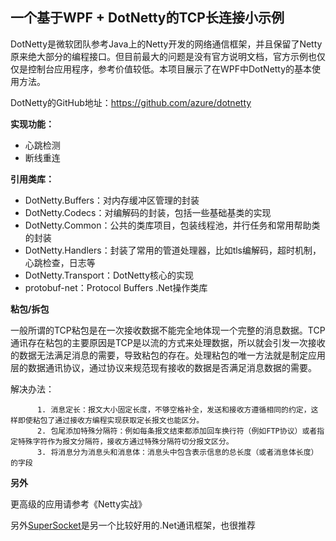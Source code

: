 ## 一个基于WPF + DotNetty的TCP长连接小示例

DotNetty是微软团队参考Java上的Netty开发的网络通信框架，并且保留了Netty原来绝大部分的编程接口。但目前最大的问题是没有官方说明文档，官方示例也仅仅是控制台应用程序，参考价值较低。本项目展示了在WPF中DotNetty的基本使用方法。

DotNetty的GitHub地址：https://github.com/azure/dotnetty

**实现功能：**

- 心跳检测
- 断线重连

**引用类库：**

- DotNetty.Buffers：对内存缓冲区管理的封装
- DotNetty.Codecs：对编解码的封装，包括一些基础基类的实现
- DotNetty.Common：公共的类库项目，包装线程池，并行任务和常用帮助类的封装
- DotNetty.Handlers：封装了常用的管道处理器，比如tls编解码，超时机制，心跳检查，日志等
- DotNetty.Transport：DotNetty核心的实现
- protobuf-net：Protocol Buffers .Net操作类库

**粘包/拆包**

一般所谓的TCP粘包是在一次接收数据不能完全地体现一个完整的消息数据。TCP通讯存在粘包的主要原因是TCP是以流的方式来处理数据，所以就会引发一次接收的数据无法满足消息的需要，导致粘包的存在。处理粘包的唯一方法就是制定应用层的数据通讯协议，通过协议来规范现有接收的数据是否满足消息数据的需要。

解决办法：

          1. 消息定长：报文大小固定长度，不够空格补全，发送和接收方遵循相同的约定，这样即使粘包了通过接收方编程实现获取定长报文也能区分。
          2. 包尾添加特殊分隔符：例如每条报文结束都添加回车换行符（例如FTP协议）或者指定特殊字符作为报文分隔符，接收方通过特殊分隔符切分报文区分。
          3. 将消息分为消息头和消息体：消息头中包含表示信息的总长度（或者消息体长度）的字段

**另外**

更高级的应用请参考《Netty实战》

另外[SuperSocket](https://github.com/tangming579/SuperSocketDemo)是另一个比较好用的.Net通讯框架，也很推荐